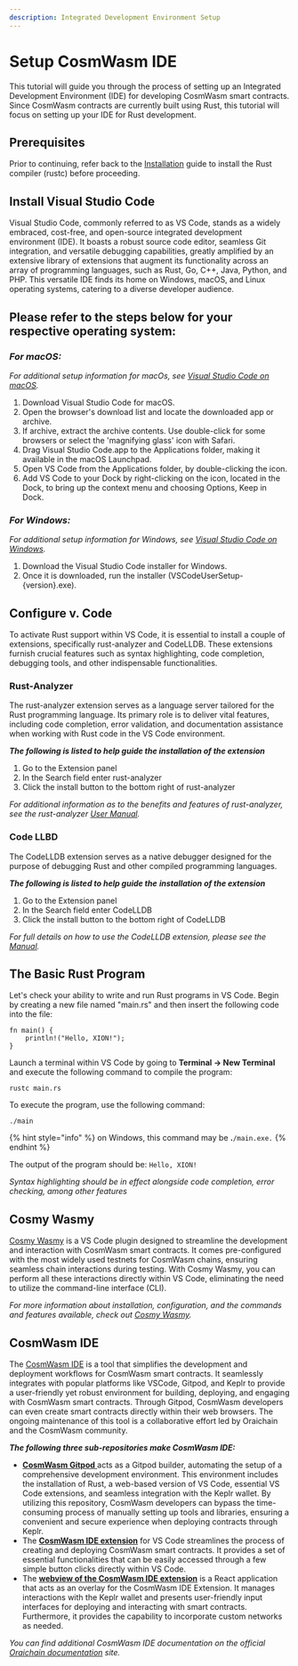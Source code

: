 ```yaml
---
description: Integrated Development Environment Setup
---
```


# Setup CosmWasm IDE

This tutorial will guide you through the process of setting up an Integrated Development Environment (IDE) for developing CosmWasm smart contracts. Since CosmWasm contracts are currently built using Rust, this tutorial will focus on setting up your IDE for Rust development.

## Prerequisites

Prior to continuing, refer back to the [Installation](../setup-local-environment/installation-prerequisites-setup-local-environment.md) guide to install the Rust compiler (rustc) before proceeding.

## Install Visual Studio Code

Visual Studio Code, commonly referred to as VS Code, stands as a widely embraced, cost-free, and open-source integrated development environment (IDE). It boasts a robust source code editor, seamless Git integration, and versatile debugging capabilities, greatly amplified by an extensive library of extensions that augment its functionality across an array of programming languages, such as Rust, Go, C++, Java, Python, and PHP. This versatile IDE finds its home on Windows, macOS, and Linux operating systems, catering to a diverse developer audience.

## Please refer to the steps below for your respective operating system:

### _For macOS:_

_For additional setup information for macOs, see_ [_Visual Studio Code on macOS_](https://code.visualstudio.com/docs/setup/mac)_._

1. Download Visual Studio Code for macOS.
2. Open the browser's download list and locate the downloaded app or archive.
3. If archive, extract the archive contents. Use double-click for some browsers or select the 'magnifying glass' icon with Safari.
4. Drag Visual Studio Code.app to the Applications folder, making it available in the macOS Launchpad.
5. Open VS Code from the Applications folder, by double-clicking the icon.
6. Add VS Code to your Dock by right-clicking on the icon, located in the Dock, to bring up the context menu and choosing Options, Keep in Dock.

### _For Windows:_

_For additional setup information for Windows, see_ [_Visual Studio Code on Windows_](https://code.visualstudio.com/docs/setup/windows)_._

1. Download the Visual Studio Code installer for Windows.
2. Once it is downloaded, run the installer (VSCodeUserSetup-{version}.exe).

## Configure v. Code

To activate Rust support within VS Code, it is essential to install a couple of extensions, specifically rust-analyzer and CodeLLDB. These extensions furnish crucial features such as syntax highlighting, code completion, debugging tools, and other indispensable functionalities.

### Rust-Analyzer

The rust-analyzer extension serves as a language server tailored for the Rust programming language. Its primary role is to deliver vital features, including code completion, error validation, and documentation assistance when working with Rust code in the VS Code environment.

_**The following is listed to help guide the installation of the extension**_

1. Go to the Extension panel
2. In the Search field enter rust-analyzer
3. Click the install button to the bottom right of rust-analyzer

_For additional information as to the benefits and features of rust-analyzer, see the rust-analyzer_ [_User Manual_](https://rust-analyzer.github.io/manual.html)_._

### Code LLBD

The CodeLLDB extension serves as a native debugger designed for the purpose of debugging Rust and other compiled programming languages.

_**The following is listed to help guide the**_ _**installation of the extension**_

1. Go to the Extension panel
2. In the Search field enter CodeLLDB
3. Click the install button to the bottom right of CodeLLDB

_For full details on how to use the CodeLLDB extension, please see the_ [_Manual_](https://github.com/vadimcn/codelldb/blob/v1.9.0/MANUAL.md)_._

## The Basic Rust Program

Let's check your ability to write and run Rust programs in VS Code. Begin by creating a new file named "main.rs" and then insert the following code into the file:

```
fn main() {
    println!("Hello, XION!");
}
```

Launch a terminal within VS Code by going to **Terminal -> New Terminal** and execute the following command to compile the program:

```
rustc main.rs
```

To execute the program, use the following command:

```
./main
```

{% hint style="info" %}
on Windows, this command may be **.**`/main.exe.`
{% endhint %}

The output of the program should be: `Hello, XION!`

_Syntax highlighting should be in effect alongside code completion, error checking, among other features_

## Cosmy Wasmy

[Cosmy Wasmy](https://marketplace.visualstudio.com/items?itemName=spoorthi.cosmy-wasmy) is a VS Code plugin designed to streamline the development and interaction with CosmWasm smart contracts. It comes pre-configured with the most widely used testnets for CosmWasm chains, ensuring seamless chain interactions during testing. With Cosmy Wasmy, you can perform all these interactions directly within VS Code, eliminating the need to utilize the command-line interface (CLI).

_For more information about installation, configuration, and the commands and features available, check out_ [_Cosmy Wasmy_](https://marketplace.visualstudio.com/items?itemName=spoorthi.cosmy-wasmy)_._

## CosmWasm IDE

The [CosmWasm IDE](https://github.com/oraichain/cw-ide-vscode) is a tool that simplifies the development and deployment workflows for CosmWasm smart contracts. It seamlessly integrates with popular platforms like VSCode, Gitpod, and Keplr to provide a user-friendly yet robust environment for building, deploying, and engaging with CosmWasm smart contracts. Through Gitpod, CosmWasm developers can even create smart contracts directly within their web browsers. The ongoing maintenance of this tool is a collaborative effort led by Oraichain and the CosmWasm community.

_**The following three sub-repositories make CosmWasm IDE:**_

* [**CosmWasm Gitpod** ](https://github.com/oraichain/cw-ide-webview)acts as a Gitpod builder, automating the setup of a comprehensive development environment. This environment includes the installation of Rust, a web-based version of VS Code, essential VS Code extensions, and seamless integration with the Keplr wallet. By utilizing this repository, CosmWasm developers can bypass the time-consuming process of manually setting up tools and libraries, ensuring a convenient and secure experience when deploying contracts through Keplr.
* The [**CosmWasm IDE extension**](https://github.com/oraichain/cw-ide-vscode) for VS Code streamlines the process of creating and deploying CosmWasm smart contracts. It provides a set of essential functionalities that can be easily accessed through a few simple button clicks directly within VS Code.
* The [**webview of the CosmWasm IDE extension**](https://github.com/oraichain/cw-ide-webview) is a React application that acts as an overlay for the CosmWasm IDE Extension. It manages interactions with the Keplr wallet and presents user-friendly input interfaces for deploying and interacting with smart contracts. Furthermore, it provides the capability to incorporate custom networks as needed.

_You can find additional CosmWasm IDE documentation on the official_ [_Oraichain documentation_](https://docs.orai.io/developers/cosmwasm-ide/tutorial-01) _site._



